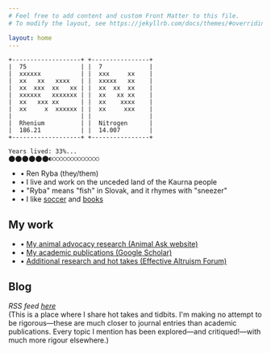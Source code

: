 ```yaml
---
# Feel free to add content and custom Front Matter to this file.
# To modify the layout, see https://jekyllrb.com/docs/themes/#overriding-theme-defaults

layout: home
---
```

~~~
+-------------------+ +----------------+
|  75               | |  7             |
|  xxxxxx           | |  xxx     xx    |
|  xx   xx   xxxx   | |  xxxxx   xx    |
|  xx  xxx  xx   xx | |  xx  xx  xx    |
|  xxxxxx   xxxxxxx | |  xx   xx xx    |
|  xx   xxx xx      | |  xx    xxxx    |
|  xx     x  xxxxxx | |  xx     xxx    |
|                   | |                |
|  Rhenium          | |  Nitrogen      |
|  186.21           | |  14.007        |
+-------------------+ +----------------+

Years lived: 33%...
⬤⬤⬤⬤⬤⬤◐○○○○○○○○○○○○○
~~~

* • Ren Ryba (they/them)
* • I live and work on the unceded land of the Kaurna people
* • "Ryba" means "fish" in Slovak, and it rhymes with "sneezer"
* • I like [soccer](soccer.html) and [books](books.html)

## My work
* • [My animal advocacy research (Animal Ask website)](https://www.animalask.org/research)
* • [My academic publications (Google Scholar)](https://www.scholar.google.com/citations?hl=en&user=hCCZcZYAAAAJ&view_op=list_works&sortby=pubdate)
* • [Additional research and hot takes (Effective Altruism Forum)](https://forum.effectivealtruism.org/users/ren-ryba)

## Blog
*RSS feed [here](feed.xml)*  
(This is a place where I share hot takes and tidbits. I'm making no attempt to be rigorous—these are much closer to journal entries than academic publications. Every topic I mention has been explored—and critiqued!—with much more rigour elsewhere.)  
